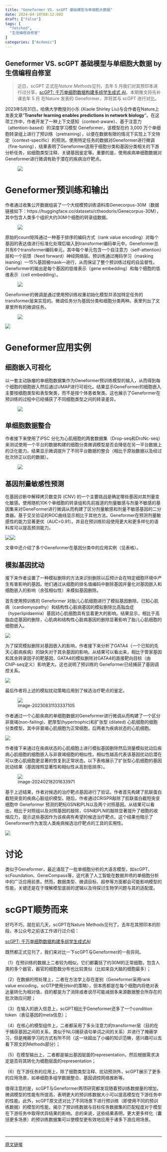 ```yaml
---
title: "Geneformer VS. scGPT 基础模型与单细胞大数据"
date: 2024-04-10T08:12:09Z
draft: ["false"]
tags: [
  "fetched",
  "生信编程自修室"
]
categories: ["Acdemic"]
---
```

Geneformer VS. scGPT 基础模型与单细胞大数据 by 生信编程自修室
------
<div><blockquote><p>近日，scGPT 正式在<em>Nature Methods</em>见刊，去年 5 月我们对其预印本进行过分享，<a href="https://mp.weixin.qq.com/s?__biz=MzU3MTY3ODA2Mw==&amp;mid=2247485177&amp;idx=1&amp;sn=ca7bd26e457ab131b89e5e418bb1079a&amp;scene=21#wechat_redirect" data-linktype="2">scGPT: 千万单细胞数据构建多组学生成式 AI</a>。本期推文将先补课去年 5 月 在Nature 发表的 Geneformer，并将其与 scGPT 进行对比。</p></blockquote><p>2023年5月31日，哈佛大学教授刘小乐 (Xiaole Shirley Liu)与合作者在Nature上发表文章“<strong>Transfer learning enables predictions in network biology</strong>”。在这项工作中，作者开发了一种上下文感知（context-aware）、基于注意力（attention-based）的深度学习模型 Geneformer，该模型在约 3,000 万个单细胞转录组上进行了预训练（pretraining），以便在数据有限的情况下实现上下文特定（context-specific）的预测。使用特定任务的数据对Geneformer进行微调（fine-tuning），结果表明了Geneformer适用于细胞分类和基因分类相关的下游分析任务，如细胞类型注释、关键基因鉴定等。重要的是，使用疾病单细胞数据对Geneformer进行微调有助于潜在的疾病治疗靶点。</p><figure><img data-imgfileid="100002170" data-ratio="0.31203703703703706" data-src="https://mmbiz.qpic.cn/mmbiz_png/rWiaFvFngFbRExdhxetmskXMKLI5oGia5lFvP7nDDwrJYNvI2phHMxAicp6mFkO7icU41OD1PFxUUnhgBlZfe2wliag/640?wx_fmt=png&amp;from=appmsg" data-type="png" data-w="1080" src="https://mmbiz.qpic.cn/mmbiz_png/rWiaFvFngFbRExdhxetmskXMKLI5oGia5lFvP7nDDwrJYNvI2phHMxAicp6mFkO7icU41OD1PFxUUnhgBlZfe2wliag/640?wx_fmt=png&amp;from=appmsg"></figure><h1>Geneformer预训练和输出</h1><p>作者通过收集公开数据组装了一个大规模预训练语料库Genecorpus-30M（数据链接如下：https://huggingface.co/datasets/ctheodoris/Genecorpus-30M），其中包含人类多个组织大约30M个细胞的转录组数据。</p><figure><img data-imgfileid="100002172" data-ratio="0.36203703703703705" data-src="https://mmbiz.qpic.cn/mmbiz_png/rWiaFvFngFbRExdhxetmskXMKLI5oGia5loiaxw6yEkDIiarYy8ESHdjCjOhSxCZrxicjyMq2Mm3xicibqo9lbeh6jyRA/640?wx_fmt=png&amp;from=appmsg" data-type="png" data-w="1080" src="https://mmbiz.qpic.cn/mmbiz_png/rWiaFvFngFbRExdhxetmskXMKLI5oGia5loiaxw6yEkDIiarYy8ESHdjCjOhSxCZrxicjyMq2Mm3xicibqo9lbeh6jyRA/640?wx_fmt=png&amp;from=appmsg"></figure><p>原始的count矩阵通过一种基于排序的编码方式（rank value encoding）对每个基因的表达值进行标准化处理后输入到transformer编码单元中。Geneformer总共有6个transformer编码单元，其中每个单元包含一个自注意力（self-attention）层和一个前馈（feed forward）神经网络层。预训练通过掩码学习（masking leaning）—15%基因被mask—进行，从而保证了整个预训练过程的自监督性。Geneformer的输出是每个基因的低维表示（gene embedding）和每个细胞的低维表示（cell embedding）。</p><figure><img data-imgfileid="100002169" data-ratio="0.3148148148148148" data-src="https://mmbiz.qpic.cn/mmbiz_png/rWiaFvFngFbRExdhxetmskXMKLI5oGia5lyPRBVzke3VdKEkVd2H167GJLdVicZkMBAV97W0XhK9iazsT1d4jD2BrA/640?wx_fmt=png&amp;from=appmsg" data-type="png" data-w="1080" src="https://mmbiz.qpic.cn/mmbiz_png/rWiaFvFngFbRExdhxetmskXMKLI5oGia5lyPRBVzke3VdKEkVd2H167GJLdVicZkMBAV97W0XhK9iazsT1d4jD2BrA/640?wx_fmt=png&amp;from=appmsg"></figure><p>Geneformer的微调是通过使用预训练权重初始化模型并添加特定任务的transformer层来实现的。微调任务分为基因分类和细胞分类两种。表里列出了文章里所有的微调任务。</p><figure><img data-imgfileid="100002173" data-ratio="0.6787037037037037" data-src="https://mmbiz.qpic.cn/mmbiz_png/rWiaFvFngFbRExdhxetmskXMKLI5oGia5lBNP10aRDdtS3lLPgNAM5wA5Tu2sZ0whs4yZyLUNz7HgnHDm8EaVpZw/640?wx_fmt=png&amp;from=appmsg" data-type="png" data-w="1080" src="https://mmbiz.qpic.cn/mmbiz_png/rWiaFvFngFbRExdhxetmskXMKLI5oGia5lBNP10aRDdtS3lLPgNAM5wA5Tu2sZ0whs4yZyLUNz7HgnHDm8EaVpZw/640?wx_fmt=png&amp;from=appmsg"></figure><p><img data-imgfileid="100002171" data-ratio="1.0731481481481482" data-src="https://mmbiz.qpic.cn/mmbiz_png/rWiaFvFngFbRExdhxetmskXMKLI5oGia5lOITIibMAVRqtu9BqNjWvcc1166TmOSAS2Lzjs9DKZEOf2X8NypiaQia0A/640?wx_fmt=png&amp;from=appmsg" data-type="png" data-w="1080" src="https://mmbiz.qpic.cn/mmbiz_png/rWiaFvFngFbRExdhxetmskXMKLI5oGia5lOITIibMAVRqtu9BqNjWvcc1166TmOSAS2Lzjs9DKZEOf2X8NypiaQia0A/640?wx_fmt=png&amp;from=appmsg"></p><h1>Geneformer应用实例</h1><h2>细胞嵌入可视化</h2><p>以一套主动脉瘤的单细胞数据集作为Geneformer预训练模型的输入，从而得到每个细胞的细胞嵌入然后通过UMAP进行可视化。结果显示GeneFormer的细胞嵌入主要按细胞类型和表型聚类，而不是按个体患者聚类。这也展示了Geneformer在预训练的过程中已经捕获了不同细胞类型之间的转录差异。</p><figure><img data-imgfileid="100002178" data-ratio="0.512962962962963" data-src="https://mmbiz.qpic.cn/mmbiz_png/rWiaFvFngFbRExdhxetmskXMKLI5oGia5lqibtZpHOCO8pdqb988g99zL3WBo2AtIicoE0afXpuj7ibeI7H8ApU1Ricg/640?wx_fmt=png&amp;from=appmsg" data-type="png" data-w="1080" src="https://mmbiz.qpic.cn/mmbiz_png/rWiaFvFngFbRExdhxetmskXMKLI5oGia5lqibtZpHOCO8pdqb988g99zL3WBo2AtIicoE0afXpuj7ibeI7H8ApU1Ricg/640?wx_fmt=png&amp;from=appmsg"></figure><h2>单细胞数据整合</h2><p>作者接下来使用了iPSC 分化为心肌细胞的两套数据集（Drop-seq和DroNc-seq）来测试使用一个平台的数据构建的细胞分类微调模型是否会降低在另一平台数据上的泛化能力。结果显示微调提升了不同平台数据的整合（相比于原始数据以及经过批次矫正以后的数据）。</p><figure><img data-imgfileid="100002179" data-ratio="0.6518518518518519" data-src="https://mmbiz.qpic.cn/mmbiz_png/rWiaFvFngFbRExdhxetmskXMKLI5oGia5lTh2RiaDEO5tdRO3NMh8OEnq6tYeW6iamSDbLXagiadEHGm4OcyXtAJgKw/640?wx_fmt=png&amp;from=appmsg" data-type="png" data-w="1080" src="https://mmbiz.qpic.cn/mmbiz_png/rWiaFvFngFbRExdhxetmskXMKLI5oGia5lTh2RiaDEO5tdRO3NMh8OEnq6tYeW6iamSDbLXagiadEHGm4OcyXtAJgKw/640?wx_fmt=png&amp;from=appmsg"></figure><h2>基因剂量敏感性预测</h2><p>在基因诊断中解释拷贝数变异 (CNV) 的一个主要挑战是确定哪些基因对其剂量变化敏感。使用随机10K个单细胞的转录组和先前报道的剂量敏感与剂量不敏感的基因集来对GeneFormer进行微调从而构建了区分剂量敏感和剂量不敏感基因的二分类器。基于交叉验证的ROC曲线显示相比于其他方法，Geneformer在预测剂量敏感性的能力显著更优（AUC=0.91）。并且在预训练阶段使用更大和更多样化的语料库可以提高预测能力。</p><p><img data-imgfileid="100002176" data-ratio="0.46944444444444444" data-src="https://mmbiz.qpic.cn/mmbiz_png/rWiaFvFngFbRExdhxetmskXMKLI5oGia5lkTicFb7iaeTDpbdsLhr3ficsTFibVuia3eapls26XHQl6nwE8ttsJpiasOdg/640?wx_fmt=png&amp;from=appmsg" data-type="png" data-w="1080" src="https://mmbiz.qpic.cn/mmbiz_png/rWiaFvFngFbRExdhxetmskXMKLI5oGia5lkTicFb7iaeTDpbdsLhr3ficsTFibVuia3eapls26XHQl6nwE8ttsJpiasOdg/640?wx_fmt=png&amp;from=appmsg"><img data-imgfileid="100002175" data-ratio="0.7046296296296296" data-src="https://mmbiz.qpic.cn/mmbiz_png/rWiaFvFngFbRExdhxetmskXMKLI5oGia5lFW1LicXqCL3AWuR6OicfibmJ8PjIE0KUApj0AS0AtslLEfRRTl54JWklA/640?wx_fmt=png&amp;from=appmsg" data-type="png" data-w="1080" src="https://mmbiz.qpic.cn/mmbiz_png/rWiaFvFngFbRExdhxetmskXMKLI5oGia5lFW1LicXqCL3AWuR6OicfibmJ8PjIE0KUApj0AS0AtslLEfRRTl54JWklA/640?wx_fmt=png&amp;from=appmsg"></p><p>文章中还介绍了多个Geneformer在基因分类中的应用实例（见表格）。</p><h2>模拟基因扰动</h2><p>接下来作者设置了一种模拟删除的方法来识别删除以后预计会在特定细胞环境中产生有害影响的基因。他们通过从细胞的排名值编码中删除基因并量化对基因嵌入和细胞嵌入的影响（余弦相似性）来模拟基因删除。</p><p>首先使用预训练的 Geneformer 对胎儿心肌细胞进行了模拟基因删除。已知心肌病（cardiomyopathy）和结构性心脏病基因的模拟删除比高脂血症（hyperlipidaemia）基因对心肌细胞具有显着更大的影响。结果显示，相比于高脂血症基因的删除，心肌病和结构性心脏病基因的删除显著影响了胎儿心肌细胞的细胞嵌入。</p><p><img data-imgfileid="100002174" data-ratio="0.6361111111111111" data-src="https://mmbiz.qpic.cn/mmbiz_png/rWiaFvFngFbRExdhxetmskXMKLI5oGia5lu5pggQecAnNcxUf1J0ghFahSPrZ0WJBg4icZpUPQdV2kSm6wI3EicG6w/640?wx_fmt=png&amp;from=appmsg" data-type="png" data-w="1080" src="https://mmbiz.qpic.cn/mmbiz_png/rWiaFvFngFbRExdhxetmskXMKLI5oGia5lu5pggQecAnNcxUf1J0ghFahSPrZ0WJBg4icZpUPQdV2kSm6wI3EicG6w/640?wx_fmt=png&amp;from=appmsg"></p><p>为了探究模拟删除对基因嵌入的影响，作者接下来分析了GATA4（一个已知的先天心脏病疾病）的缺失对于其余基因的影响。从结果可以看出来，相比于管家基因和其余转录因子的靶基因，GATA4的模拟删除对GATA4的直接靶向目标（由 ChIP-seq定义）影响更大。这也说明了预训练的 Geneformer已经捕获了基因调控关系。</p><p><img data-imgfileid="100002183" data-ratio="0.562037037037037" data-src="https://mmbiz.qpic.cn/mmbiz_png/rWiaFvFngFbRExdhxetmskXMKLI5oGia5lMIVPfPTibe6gV4gQgswpSevoFO6DPcYy8lkSqdYic2ic2VNyIoa3VhEng/640?wx_fmt=png&amp;from=appmsg" data-type="png" data-w="1080" src="https://mmbiz.qpic.cn/mmbiz_png/rWiaFvFngFbRExdhxetmskXMKLI5oGia5lMIVPfPTibe6gV4gQgswpSevoFO6DPcYy8lkSqdYic2ic2VNyIoa3VhEng/640?wx_fmt=png&amp;from=appmsg"></p><p>最后作者将上述的模拟扰动策略应用到了候选治疗靶点的鉴定。</p><figure><img data-imgfileid="100002182" data-ratio="0.2175925925925926" data-src="https://mmbiz.qpic.cn/mmbiz_png/rWiaFvFngFbRExdhxetmskXMKLI5oGia5libC7lGk2QKKxFz0vfImEibqtuu5LHst8cJKMaln6IAnZlew4jShjIicUw/640?wx_fmt=png&amp;from=appmsg" data-type="png" data-w="1080" src="https://mmbiz.qpic.cn/mmbiz_png/rWiaFvFngFbRExdhxetmskXMKLI5oGia5libC7lGk2QKKxFz0vfImEibqtuu5LHst8cJKMaln6IAnZlew4jShjIicUw/640?wx_fmt=png&amp;from=appmsg"><figcaption>image-20230831133337105</figcaption></figure><p>作者通过一个心脏疾病的单细胞数据对Geneformer进行微调从而构建了一个区分非衰竭(non-failing)、肥厚型(hypertrophic)和扩张型 (dilated) 心肌细胞的细胞分类模型。其中非衰竭心肌细胞为正常细胞，后两者为疾病状态的心肌细胞。</p><p><img data-imgfileid="100002181" data-ratio="0.5407407407407407" data-src="https://mmbiz.qpic.cn/mmbiz_png/rWiaFvFngFbRExdhxetmskXMKLI5oGia5lSLTXTeyjfpLLeZthF0oKlibIrURVNEJVSiaKExKGf6zHlKoqy7JACARA/640?wx_fmt=png&amp;from=appmsg" data-type="png" data-w="1080" src="https://mmbiz.qpic.cn/mmbiz_png/rWiaFvFngFbRExdhxetmskXMKLI5oGia5lSLTXTeyjfpLLeZthF0oKlibIrURVNEJVSiaKExKGf6zHlKoqy7JACARA/640?wx_fmt=png&amp;from=appmsg"></p><p>作者接下来通过在疾病状态的心肌细胞上进行模拟基因删除然后测量模拟扰动后疾病心肌细胞的细胞嵌入与非衰竭细胞的相似性。相似性越高代表该基因扰动后潜在可以使心肌细胞更显著的恢复到正常状态。以下表格展示了扩张型心肌细胞的基因扰动结果（基因按照显著性和相似性从高到低排序）。</p><figure><img data-imgfileid="100002184" data-ratio="0.425" data-src="https://mmbiz.qpic.cn/mmbiz_png/rWiaFvFngFbRExdhxetmskXMKLI5oGia5lYUias76kwAjacqWtiaqBwj7FHOic807bThb8Kwhj9CFyicYB0BlICdW7Sg/640?wx_fmt=png&amp;from=appmsg" data-type="png" data-w="1080" src="https://mmbiz.qpic.cn/mmbiz_png/rWiaFvFngFbRExdhxetmskXMKLI5oGia5lYUias76kwAjacqWtiaqBwj7FHOic807bThb8Kwhj9CFyicYB0BlICdW7Sg/640?wx_fmt=png&amp;from=appmsg"><figcaption>image-20240218201633971</figcaption></figure><p>基于上述结果，作者对候选的治疗靶点基因进行了验证。作者首先构建了肌联蛋白截短突变的疾病心脏组织模型。随后，作者通过CRISPR敲除了肌联蛋白截短突变细胞中 Geneformer 预测的靶标GSN和PLN以及两个对照基因。从结果可以看出，相比于对照组以及对照基因的敲除，GSN和PLN的敲除显著提升了细胞的收缩应力，提示这些基因作为该疾病有希望的候选治疗靶点。这个结果也暗示了Geneformer作为发现人类疾病候选治疗靶点的工具的实用性。</p><p><img data-imgfileid="100002180" data-ratio="0.787962962962963" data-src="https://mmbiz.qpic.cn/mmbiz_png/rWiaFvFngFbRExdhxetmskXMKLI5oGia5lPnqLBLswDSaO6icIr18tZde3AqJLCQuCk8ZCA9sibIjGGZf5F14ibbbnw/640?wx_fmt=png&amp;from=appmsg" data-type="png" data-w="1080" src="https://mmbiz.qpic.cn/mmbiz_png/rWiaFvFngFbRExdhxetmskXMKLI5oGia5lPnqLBLswDSaO6icIr18tZde3AqJLCQuCk8ZCA9sibIjGGZf5F14ibbbnw/640?wx_fmt=png&amp;from=appmsg"></p><h1>讨论</h1><p>类似于Geneformer，最近涌现了一批单细胞分析的大语言模型，如scGPT、scFoundation、GeneCompass等，这代表了人工智能在数据井喷的单细胞分析中的广泛应用前景。然而，数据类型、微调目标、超参等方面都会可能影响模型的性能，关键还是在于理解模型底层的逻辑以及待探讨生物学问题与其的适配度。</p><h1>scGPT顺势而来</h1><p>好巧不巧，就在前几天，scGPT在Nature Methods见刊了。去年在其预印本的阶段，本公众号之前该工作进行过介绍：</p><p><a target="_blank" href="http://mp.weixin.qq.com/s?__biz=MzU3MTY3ODA2Mw==&amp;mid=2247485177&amp;idx=1&amp;sn=ca7bd26e457ab131b89e5e418bb1079a&amp;chksm=fcddcaf9cbaa43efdee023af94a4ce5776a32a5cdb5cd0f2f8148049188aa846f8d69bc58044&amp;scene=21#wechat_redirect" textvalue="scGPT: 千万单细胞数据构建多组学生成式AI" linktype="text" imgurl="" imgdata="null" data-itemshowtype="0" tab="innerlink" data-linktype="2">scGPT: 千万单细胞数据构建多组学生成式AI</a><br></p><p>既然都正式见刊了，我们来对比一下scGPT与Geneformer的一些异同。</p><p>（1）在预训练的数据上二者较为相似，它们都囊括了约30M的正常细胞，包含人类的多个器官，器官的细胞数分布也比较类似（比如来自大脑的细胞最多）；</p><p>（2）在数据的预处理上，二者在方法学上存在差别（Geneformer采用rank value encoding，scGTP使用分bin的策略），但本质都是在每个细胞内将绝对表达量转化为相对值，目的都是为了消除或者说尽可能减弱多来源数据整合所存在的批次效应问题；</p><p>（3）在输入的嵌入信息上，scGPT相比于Geneformer还多了一个condition token（表征基因的meta信息）；</p><p>（4）在核心的模型组件上，二者都采用了多头注意力的transformer层（目的在于捕获基因之间的关系，类似于NLG捕获语句单词之间的关系）并进行了掩蔽学习，但是掩蔽学习的方式有所不同（这一块超出了小编的知识范畴，感兴趣可以去看下原文的Methods部分）；</p><p>（5）在模型输出上，二者都是输出基因层面的representation，然后根据需求决定是否将其转化为细胞层面的representation；</p><p>（6）在下游任务的应用上，除了细胞类型注释、扰动预测外，scGPT展示了更多的应用场景，如单细胞多组学数据整合、基因调控网络推断等。</p><p>值得注意的是，scGPT与Geneformer两项研究都发现随着预训练数据量的增加，微调模型的性能有所提高，表明更大的预训练数据大小可以提高模型在下游任务中的性能。此外，scGPT原文还对比了不同场景下进行预训练（即使用不同的预训练数据）的模型的性能，揭示了预训练数据与目标任务数据集的匹配程度对于模型在下游任务中取得优异结果的影响。总的来说，这些结果表明，更大更多样化（囊括更多场景）的预训练数据集可以使模型更有效地应用于诸多下游应用场景。</p><p><br></p><p><mp-style-type data-value="3"></mp-style-type></p></div>  
<hr>
<a href="https://mp.weixin.qq.com/s/3gPN1QCA0lXz2D8u4FyonA",target="_blank" rel="noopener noreferrer">原文链接</a>
